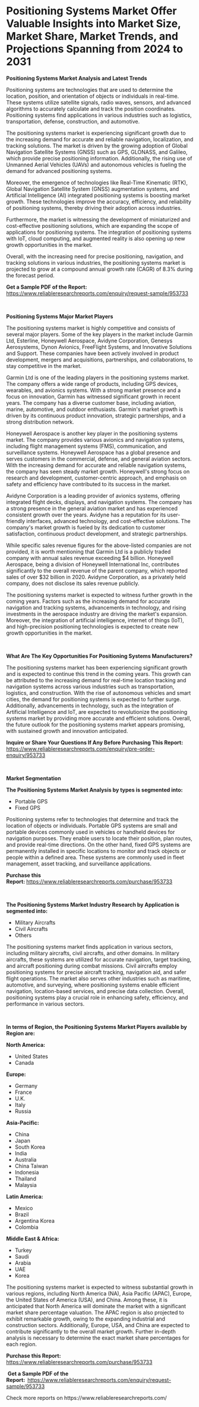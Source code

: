 <p><h1>Positioning Systems Market Offer Valuable Insights into Market Size, Market Share, Market Trends, and Projections Spanning from 2024 to 2031</h1></p><p><strong>Positioning Systems Market Analysis and Latest Trends</strong></p>
<p><p>Positioning systems are technologies that are used to determine the location, position, and orientation of objects or individuals in real-time. These systems utilize satellite signals, radio waves, sensors, and advanced algorithms to accurately calculate and track the position coordinates. Positioning systems find applications in various industries such as logistics, transportation, defense, construction, and automotive.</p><p>The positioning systems market is experiencing significant growth due to the increasing demand for accurate and reliable navigation, localization, and tracking solutions. The market is driven by the growing adoption of Global Navigation Satellite Systems (GNSS) such as GPS, GLONASS, and Galileo, which provide precise positioning information. Additionally, the rising use of Unmanned Aerial Vehicles (UAVs) and autonomous vehicles is fueling the demand for advanced positioning systems.</p><p>Moreover, the emergence of technologies like Real-Time Kinematic (RTK), Global Navigation Satellite System (GNSS) augmentation systems, and Artificial Intelligence (AI) integrated positioning systems is boosting market growth. These technologies improve the accuracy, efficiency, and reliability of positioning systems, thereby driving their adoption across industries.</p><p>Furthermore, the market is witnessing the development of miniaturized and cost-effective positioning solutions, which are expanding the scope of applications for positioning systems. The integration of positioning systems with IoT, cloud computing, and augmented reality is also opening up new growth opportunities in the market.</p><p>Overall, with the increasing need for precise positioning, navigation, and tracking solutions in various industries, the positioning systems market is projected to grow at a compound annual growth rate (CAGR) of 8.3% during the forecast period.</p></p>
<p><strong>Get a Sample PDF of the Report:&nbsp;</strong> <a href="https://www.reliableresearchreports.com/enquiry/request-sample/953733">https://www.reliableresearchreports.com/enquiry/request-sample/953733</a></p>
<p>&nbsp;</p>
<p><strong>Positioning Systems Major Market Players</strong></p>
<p><p>The positioning systems market is highly competitive and consists of several major players. Some of the key players in the market include Garmin Ltd, Esterline, Honeywell Aerospace, Avidyne Corporation, Genesys Aerosystems, Dynon Avionics, FreeFlight Systems, and Innovative Solutions and Support. These companies have been actively involved in product development, mergers and acquisitions, partnerships, and collaborations, to stay competitive in the market.</p><p>Garmin Ltd is one of the leading players in the positioning systems market. The company offers a wide range of products, including GPS devices, wearables, and avionics systems. With a strong market presence and a focus on innovation, Garmin has witnessed significant growth in recent years. The company has a diverse customer base, including aviation, marine, automotive, and outdoor enthusiasts. Garmin's market growth is driven by its continuous product innovation, strategic partnerships, and a strong distribution network.</p><p>Honeywell Aerospace is another key player in the positioning systems market. The company provides various avionics and navigation systems, including flight management systems (FMS), communication, and surveillance systems. Honeywell Aerospace has a global presence and serves customers in the commercial, defense, and general aviation sectors. With the increasing demand for accurate and reliable navigation systems, the company has seen steady market growth. Honeywell's strong focus on research and development, customer-centric approach, and emphasis on safety and efficiency have contributed to its success in the market.</p><p>Avidyne Corporation is a leading provider of avionics systems, offering integrated flight decks, displays, and navigation systems. The company has a strong presence in the general aviation market and has experienced consistent growth over the years. Avidyne has a reputation for its user-friendly interfaces, advanced technology, and cost-effective solutions. The company's market growth is fueled by its dedication to customer satisfaction, continuous product development, and strategic partnerships.</p><p>While specific sales revenue figures for the above-listed companies are not provided, it is worth mentioning that Garmin Ltd is a publicly traded company with annual sales revenue exceeding $4 billion. Honeywell Aerospace, being a division of Honeywell International Inc, contributes significantly to the overall revenue of the parent company, which reported sales of over $32 billion in 2020. Avidyne Corporation, as a privately held company, does not disclose its sales revenue publicly.</p><p>The positioning systems market is expected to witness further growth in the coming years. Factors such as the increasing demand for accurate navigation and tracking systems, advancements in technology, and rising investments in the aerospace industry are driving the market's expansion. Moreover, the integration of artificial intelligence, internet of things (IoT), and high-precision positioning technologies is expected to create new growth opportunities in the market.</p></p>
<p>&nbsp;</p>
<p><strong>What Are The Key Opportunities For Positioning Systems Manufacturers?</strong></p>
<p><p>The positioning systems market has been experiencing significant growth and is expected to continue this trend in the coming years. This growth can be attributed to the increasing demand for real-time location tracking and navigation systems across various industries such as transportation, logistics, and construction. With the rise of autonomous vehicles and smart cities, the demand for positioning systems is expected to further surge. Additionally, advancements in technology, such as the integration of Artificial Intelligence and IoT, are expected to revolutionize the positioning systems market by providing more accurate and efficient solutions. Overall, the future outlook for the positioning systems market appears promising, with sustained growth and innovation anticipated.</p></p>
<p><strong>Inquire or Share Your Questions If Any Before Purchasing This Report:</strong> <a href="https://www.reliableresearchreports.com/enquiry/pre-order-enquiry/953733">https://www.reliableresearchreports.com/enquiry/pre-order-enquiry/953733</a></p>
<p>&nbsp;</p>
<p><strong>Market Segmentation</strong></p>
<p><strong>The Positioning Systems Market Analysis by types is segmented into:</strong></p>
<p><ul><li>Portable GPS</li><li>Fixed GPS</li></ul></p>
<p><p>Positioning systems refer to technologies that determine and track the location of objects or individuals. Portable GPS systems are small and portable devices commonly used in vehicles or handheld devices for navigation purposes. They enable users to locate their position, plan routes, and provide real-time directions. On the other hand, fixed GPS systems are permanently installed in specific locations to monitor and track objects or people within a defined area. These systems are commonly used in fleet management, asset tracking, and surveillance applications.</p></p>
<p><strong>Purchase this Report:&nbsp;</strong><a href="https://www.reliableresearchreports.com/purchase/953733">https://www.reliableresearchreports.com/purchase/953733</a></p>
<p>&nbsp;</p>
<p><strong>The Positioning Systems Market Industry Research by Application is segmented into:</strong></p>
<p><ul><li>Military Aircrafts</li><li>Civil Aircrafts</li><li>Others</li></ul></p>
<p><p>The positioning systems market finds application in various sectors, including military aircrafts, civil aircrafts, and other domains. In military aircrafts, these systems are utilized for accurate navigation, target tracking, and aircraft positioning during combat missions. Civil aircrafts employ positioning systems for precise aircraft tracking, navigation aid, and safer flight operations. The market also serves other industries such as maritime, automotive, and surveying, where positioning systems enable efficient navigation, location-based services, and precise data collection. Overall, positioning systems play a crucial role in enhancing safety, efficiency, and performance in various sectors.</p></p>
<p>&nbsp;</p>
<p><strong>In terms of Region, the Positioning Systems Market Players available by Region are:</strong></p>
<p>
    <p> <strong> North America: </strong>
        <ul>
            <li>United States</li>
            <li>Canada</li>
        </ul>
        </p> 
    <p> <strong> Europe: </strong>
        <ul>
            <li>Germany</li>
            <li>France</li>
            <li>U.K.</li>
            <li>Italy</li>
            <li>Russia</li>
        </ul>
        </p> 
    <p> <strong> Asia-Pacific: </strong>
        <ul>
            <li>China</li>
            <li>Japan</li>
            <li>South Korea</li>
            <li>India</li>
            <li>Australia</li>
            <li>China Taiwan</li>
            <li>Indonesia</li>
            <li>Thailand</li>
            <li>Malaysia</li>
        </ul>
        </p> 
    <p> <strong> Latin America: </strong>
        <ul>
            <li>Mexico</li>
            <li>Brazil</li>
            <li>Argentina Korea</li>
            <li>Colombia</li>
        </ul>
        </p> 
    <p> <strong> Middle East & Africa: </strong>
        <ul>
            <li>Turkey</li>
            <li>Saudi</li>
            <li>Arabia</li>
            <li>UAE</li>
            <li>Korea</li>
        </ul>
    </p>
    </p>
<p><p>The positioning systems market is expected to witness substantial growth in various regions, including North America (NA), Asia Pacific (APAC), Europe, the United States of America (USA), and China. Among these, it is anticipated that North America will dominate the market with a significant market share percentage valuation. The APAC region is also projected to exhibit remarkable growth, owing to the expanding industrial and construction sectors. Additionally, Europe, USA, and China are expected to contribute significantly to the overall market growth. Further in-depth analysis is necessary to determine the exact market share percentages for each region.</p></p>
<p><strong>Purchase this Report: </strong><a href="https://www.reliableresearchreports.com/purchase/953733">https://www.reliableresearchreports.com/purchase/953733</a></p>
<p>&nbsp;<strong>Get a Sample PDF of the Report:&nbsp;&nbsp;</strong><a href="https://www.reliableresearchreports.com/enquiry/request-sample/953733">https://www.reliableresearchreports.com/enquiry/request-sample/953733</a></p>
<p><strong></strong></p>
<p>Check more reports on https://www.reliableresearchreports.com/</p>